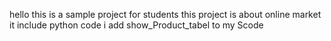 hello
this is a sample project for students
this project is about online market 
it include python code 
i add show_Product_tabel to my Scode
